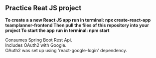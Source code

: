 ## Practice Reat JS project

**To create a a new React JS app run in terminal: npx create-react-app teamplanner-frontend 
Then pull the files of this repository into your project
To start the app run in terminal: npm start**

Consumes Spring Boot Rest Api.  
Includes OAuth2 with Google.  
OAuth2 was set up using 'react-google-login' dependency.
